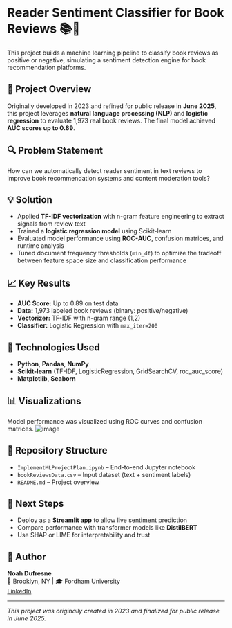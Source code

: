 # Reader Sentiment Classifier for Book Reviews 📚🧠

This project builds a machine learning pipeline to classify book reviews as positive or negative, simulating a sentiment detection engine for book recommendation platforms.

## 📌 Project Overview

Originally developed in 2023 and refined for public release in **June 2025**, this project leverages **natural language processing (NLP)** and **logistic regression** to evaluate 1,973 real book reviews. The final model achieved **AUC scores up to 0.89**.

## 🔍 Problem Statement

How can we automatically detect reader sentiment in text reviews to improve book recommendation systems and content moderation tools?

## 💡 Solution

- Applied **TF-IDF vectorization** with n-gram feature engineering to extract signals from review text
- Trained a **logistic regression model** using Scikit-learn
- Evaluated model performance using **ROC-AUC**, confusion matrices, and runtime analysis
- Tuned document frequency thresholds (`min_df`) to optimize the tradeoff between feature space size and classification performance

## 📈 Key Results

- **AUC Score:** Up to 0.89 on test data
- **Data:** 1,973 labeled book reviews (binary: positive/negative)
- **Vectorizer:** TF-IDF with n-gram range (1,2)
- **Classifier:** Logistic Regression with `max_iter=200`

## 🧰 Technologies Used

- **Python**, **Pandas**, **NumPy**
- **Scikit-learn** (TF-IDF, LogisticRegression, GridSearchCV, roc_auc_score)
- **Matplotlib**, **Seaborn**

## 📊 Visualizations

Model performance was visualized using ROC curves and confusion matrices. ![image](https://github.com/user-attachments/assets/3ae53e58-d28b-4997-826b-69f3c7d74cd4)


## 📁 Repository Structure

- `ImplementMLProjectPlan.ipynb` – End-to-end Jupyter notebook
- `bookReviewsData.csv` – Input dataset (text + sentiment labels)
- `README.md` – Project overview

## 🚀 Next Steps

- Deploy as a **Streamlit app** to allow live sentiment prediction
- Compare performance with transformer models like **DistilBERT**
- Use SHAP or LIME for interpretability and trust

## 👤 Author

**Noah Dufresne**  
📍 Brooklyn, NY | 🎓 Fordham University  
[LinkedIn](https://linkedin.com/in/noahdufresne)

---

*This project was originally created in 2023 and finalized for public release in June 2025.*
